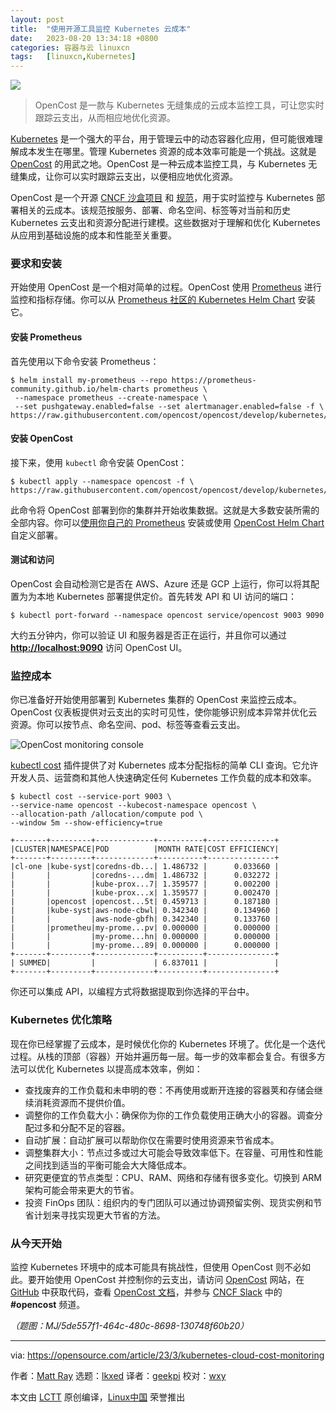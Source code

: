 ```yaml
---
layout: post
title:	"使用开源工具监控 Kubernetes 云成本"
date:	2023-08-20 13:34:18 +0800 
categories:	容器与云 linuxcn 
tags:	[linuxcn,Kubernetes]
---
```



![](/Asserts/Images//attachment/album/202308/20/133353k1bfc3vbbfco9p1z.jpg)



> 
> OpenCost 是一款与 Kubernetes 无缝集成的云成本监控工具，可让您实时跟踪云支出，从而相应地优化资源。
> 
> 
> 


[Kubernetes](https://www.redhat.com/en/topics/containers/what-is-kubernetes?intcmp=7013a000002qLH8AAM) 是一个强大的平台，用于管理云中的动态容器化应用，但可能很难理解成本发生在哪里。管理 Kubernetes 资源的成本效率可能是一个挑战。这就是 [OpenCost](https://www.opencost.io/) 的用武之地。OpenCost 是一种云成本监控工具，与 Kubernetes 无缝集成，让你可以实时跟踪云支出，以便相应地优化资源。


OpenCost 是一个开源 [CNCF 沙盒项目](https://www.cncf.io/projects/opencost/) 和 [规范](https://github.com/opencost/opencost/blob/develop/spec/opencost-specv01.md)，用于实时监控与 Kubernetes 部署相关的云成本。该规范按服务、部署、命名空间、标签等对当前和历史 Kubernetes 云支出和资源分配进行建模。这些数据对于理解和优化 Kubernetes 从应用到基础设施的成本和性能至关重要。


### 要求和安装


开始使用 OpenCost 是一个相对简单的过程。OpenCost 使用 [Prometheus](https://prometheus.io/) 进行监控和指标存储。你可以从 [Prometheus 社区的 Kubernetes Helm Chart](https://prometheus-community.github.io/helm-charts) 安装它。


#### 安装 Prometheus


首先使用以下命令安装 Prometheus：



```
$ helm install my-prometheus --repo https://prometheus-community.github.io/helm-charts prometheus \
 --namespace prometheus --create-namespace \
 --set pushgateway.enabled=false --set alertmanager.enabled=false -f \
https://raw.githubusercontent.com/opencost/opencost/develop/kubernetes/prometheus/extraScrapeConfigs.yaml

```

#### 安装 OpenCost


接下来，使用 `kubectl` 命令安装 OpenCost：



```
$ kubectl apply --namespace opencost -f \
https://raw.githubusercontent.com/opencost/opencost/develop/kubernetes/opencost.yaml

```

此命令将 OpenCost 部署到你的集群并开始收集数据。这就是大多数安装所需的全部内容。你可以[使用你自己的 Prometheus](https://www.opencost.io/docs/install#providing-your-own-prometheus) 安装或使用 [OpenCost Helm Chart](https://github.com/opencost/opencost-helm-chart/) 自定义部署。


#### 测试和访问


OpenCost 会自动检测它是否在 AWS、Azure 还是 GCP 上运行，你可以将其配置为为本地 Kubernetes 部署提供定价。首先转发 API 和 UI 访问的端口：



```
$ kubectl port-forward --namespace opencost service/opencost 9003 9090

```

大约五分钟内，你可以验证 UI 和服务器是否正在运行，并且你可以通过 **<http://localhost:9090>** 访问 OpenCost UI。


### 监控成本


你已准备好开始使用部署到 Kubernetes 集群的 OpenCost 来监控云成本。OpenCost 仪表板提供对云支出的实时可见性，使你能够识别成本异常并优化云资源。你可以按节点、命名空间、pod、标签等查看云支出。


![OpenCost monitoring console](/Asserts/Images//attachment/album/202308/20/133418rbnq4ltzxxb4v3gn.png)


[kubectl cost](https://github.com/kubecost/kubectl-cost) 插件提供了对 Kubernetes 成本分配指标的简单 CLI 查询。它允许开发人员、运营商和其他人快速确定任何 Kubernetes 工作负载的成本和效率。



```
$ kubectl cost --service-port 9003 \
--service-name opencost --kubecost-namespace opencost \
--allocation-path /allocation/compute pod \
--window 5m --show-efficiency=true

+-------+---------+-------------+----------+---------------+
|CLUSTER|NAMESPACE|POD          |MONTH RATE|COST EFFICIENCY|
+-------+---------+-------------+----------+---------------+
|cl-one |kube-syst|coredns-db...| 1.486732 |      0.033660 |
|       |         |coredns-...dm| 1.486732 |      0.032272 |
|       |         |kube-prox...7| 1.359577 |      0.002200 |
|       |         |kube-prox...x| 1.359577 |      0.002470 |
|       |opencost |opencost...5t| 0.459713 |      0.187180 |
|       |kube-syst|aws-node-cbwl| 0.342340 |      0.134960 |
|       |         |aws-node-gbfh| 0.342340 |      0.133760 |
|       |prometheu|my-prome...pv| 0.000000 |      0.000000 |
|       |         |my-prome...hn| 0.000000 |      0.000000 |
|       |         |my-prome...89| 0.000000 |      0.000000 |
+-------+---------+-------------+----------+---------------+
| SUMMED|         |             | 6.837011 |               |
+-------+---------+-------------+----------+---------------+

```

你还可以集成 API，以编程方式将数据提取到你选择的平台中。


### Kubernetes 优化策略


现在你已经掌握了云成本，是时候优化你的 Kubernetes 环境了。优化是一个迭代过程。从栈的顶部（容器）开始并遍历每一层。每一步的效率都会复合。有很多方法可以优化 Kubernetes 以提高成本效率，例如：


* 查找废弃的工作负载和未申明的卷：不再使用或断开连接的容器荚和存储会继续消耗资源而不提供价值。
* 调整你的工作负载大小：确保你为你的工作负载使用正确大小的容器。调查分配过多和分配不足的容器。
* 自动扩展：自动扩展可以帮助你仅在需要时使用资源来节省成本。
* 调整集群大小：节点过多或过大可能会导致效率低下。在容量、可用性和性能之间找到适当的平衡可能会大大降低成本。
* 研究更便宜的节点类型：CPU、RAM、网络和存储有很多变化。切换到 ARM 架构可能会带来更大的节省。
* 投资 FinOps 团队：组织内的专门团队可以通过协调预留实例、现货实例和节省计划来寻找实现更大节省的方法。


### 从今天开始


监控 Kubernetes 环境中的成本可能具有挑战性，但使用 OpenCost 则不必如此。要开始使用 OpenCost 并控制你的云支出，请访问 [OpenCost](https://opencost.io/) 网站，在 [GitHub](https://github.com/opencost) 中获取代码，查看 [OpenCost 文档](https://www.opencost.io/docs/)，并参与 [CNCF Slack](https://slack.cncf.io/) 中的 **#opencost** 频道。


*（题图：MJ/5de557f1-464c-480c-8698-130748f60b20）*




---


via: <https://opensource.com/article/23/3/kubernetes-cloud-cost-monitoring>


作者：[Matt Ray](https://opensource.com/users/mattray-0) 选题：[lkxed](https://github.com/lkxed/) 译者：[geekpi](https://github.com/geekpi) 校对：[wxy](https://github.com/wxy)


本文由 [LCTT](https://github.com/LCTT/TranslateProject) 原创编译，[Linux中国](https://linux.cn/) 荣誉推出
